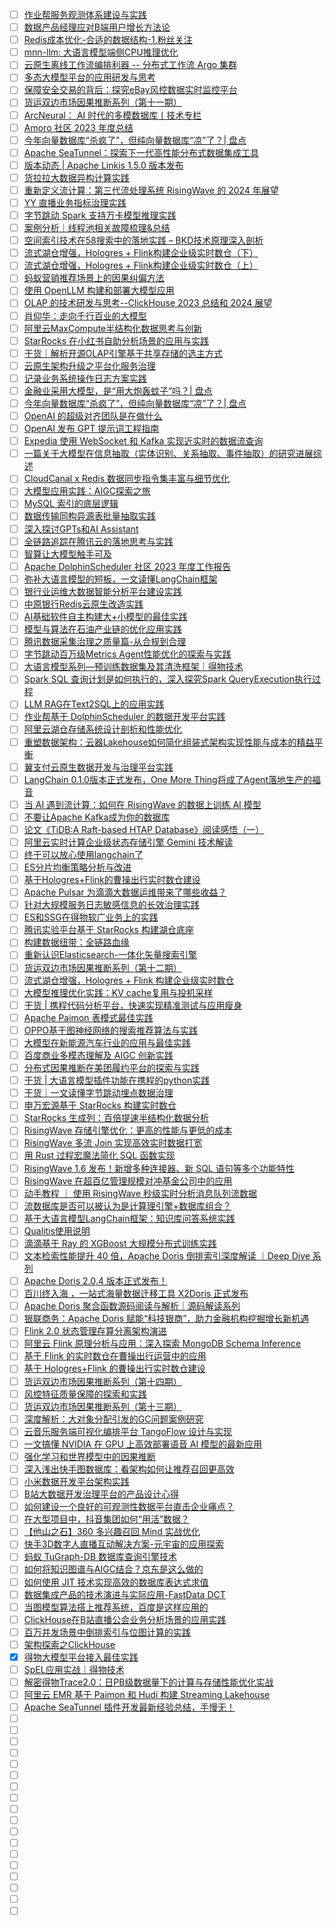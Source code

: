 - [ ] [作业帮服务观测体系建设与实践](https://mp.weixin.qq.com/s/dgt3q3EPNv18HM6bq9i9og)
- [ ] [数据产品经理应对B端用户增长方法论](https://mp.weixin.qq.com/s/vxsdN5o1ia2pjmReGnINmg)
- [ ] [Redis成本优化-合适的数据结构-1.粉丝关注](https://mp.weixin.qq.com/s/1xNRQkT88NuI0tRajx95wQ)
- [ ] [mnn-llm: 大语言模型端侧CPU推理优化](https://mp.weixin.qq.com/s/cy6ldsk2tese_77S8HlMNQ)
- [ ] [云原生离线工作流编排利器 -- 分布式工作流 Argo 集群](https://mp.weixin.qq.com/s/5dUKLu8KneJYnYjRWk9DjQ)
- [ ] [多态大模型平台的应用研发与思考](https://mp.weixin.qq.com/s/7Bko986xnttoTAhgKfQF3Q)
- [ ] [保障安全交易的背后：探究eBay风控数据实时监控平台](https://mp.weixin.qq.com/s/_esbzGqbRyJcfigjuufROA)
- [ ] [货运双边市场因果推断系列（第十一期）](https://mp.weixin.qq.com/s/2r7_uGfnGMzCWnySDWwS5Q)
- [ ] [ArcNeural： AI 时代的多模数据库丨技术专栏](https://mp.weixin.qq.com/s/UjKJ1VHNv_rE0a10haj-Ew)
- [ ] [Amoro 社区 2023 年度总结](https://mp.weixin.qq.com/s/X-x5MOz1l5YR3bgrb5MksQ)
- [ ] [今年向量数据库“杀疯了”，但纯向量数据库“凉”了？| 盘点](https://mp.weixin.qq.com/s/96oEcrr__kbar-paDdiJUw)
- [ ] [Apache SeaTunnel：探索下一代高性能分布式数据集成工具](https://mp.weixin.qq.com/s/mToagGCEO3SaR4tZv_oQEA)
- [ ] [版本动态 | Apache Linkis 1.5.0 版本发布](https://mp.weixin.qq.com/s/qf4aBiDiUYmWnr1WR2BByg)
- [ ] [货拉拉大数据异构计算实践](https://mp.weixin.qq.com/s/xgQ083XtWjA5iIJtcbhhAw)
- [ ] [重新定义流计算：第三代流处理系统 RisingWave 的 2024 年展望](https://mp.weixin.qq.com/s/waTsAKbIf5NkgpciXA1gWw)
- [ ] [YY 直播业务指标治理实践](https://mp.weixin.qq.com/s/3tkMRhbwwPpCcc5P3VPHTg)
- [ ] [字节跳动 Spark 支持万卡模型推理实践](https://mp.weixin.qq.com/s/UA7d-oVO-v8SPWzS0A9iwg)
- [ ] [案例分析｜线程池相关故障梳理&总结](https://mp.weixin.qq.com/s/fBHl2XShpBpvHofYK2i6JQ)
- [ ] [空间索引技术在58搜索中的落地实践 – BKD技术原理深入剖析](https://mp.weixin.qq.com/s/xgWYwhdbGRAtH0hwNLmsRQ)
- [ ] [流式湖仓增强，Hologres + Flink构建企业级实时数仓（下）](https://mp.weixin.qq.com/s/_I2lrSqu-_o-wVLpFfF8Hw)
- [ ] [流式湖仓增强，Hologres + Flink构建企业级实时数仓（上）](https://mp.weixin.qq.com/s/BJ_FMCnZUzXJowIBiEiiXQ)
- [ ] [蚂蚁营销推荐场景上的因果纠偏方法](https://mp.weixin.qq.com/s/1EFAcXb5ArGS9TTCt3tc4g)
- [ ] [使用 OpenLLM 构建和部署大模型应用](https://mp.weixin.qq.com/s/QPYZXyv8FzdcXH1vX7iYSA)
- [ ] [OLAP 的技术研发与思考--ClickHouse 2023 总结和 2024 展望](https://mp.weixin.qq.com/s/w6B6yLyRRctfF35Z-s41Sg)
- [ ] [肖仰华：走向千行百业的大模型](https://mp.weixin.qq.com/s/hxDIDdUH86ltZl_kVRscVg)
- [ ] [阿里云MaxCompute半结构化数据思考与创新](https://mp.weixin.qq.com/s/jSfpd9pMYgavL-GTjgHJmg)
- [ ] [StarRocks 在小红书自助分析场景的应用与实践](https://mp.weixin.qq.com/s/pGo1p6Zc0azCv5gPRilFRQ)
- [ ] [干货｜解析开源OLAP引擎基于共享存储的选主方式](https://mp.weixin.qq.com/s/gCdhwznN2rrwJPbRQZvl5w)
- [ ] [云原生架构升级之平台化服务治理](https://mp.weixin.qq.com/s/6N_SCB9d8B8sMhhrR23EAA)
- [ ] [记录业务系统操作日志方案实践](https://mp.weixin.qq.com/s/o58hUOvV69YYHRrzG8FTLw)
- [ ] [金融业采用大模型，是“用大炮轰蚊子”吗？| 盘点](https://mp.weixin.qq.com/s/g0e3qVqNzPVnUovGdYBPew)
- [ ] [今年向量数据库“杀疯了”，但纯向量数据库“凉”了？| 盘点](https://mp.weixin.qq.com/s/96oEcrr__kbar-paDdiJUw)
- [ ] [OpenAI 的超级对齐团队是在做什么](https://mp.weixin.qq.com/s/di6GRNMzV78HJ-Vy65FBNw)
- [ ] [OpenAI 发布 GPT 提示词工程指南](https://mp.weixin.qq.com/s/zSatgM85mIZjoT8OsgHEOA)
- [ ] [Expedia 使用 WebSocket 和 Kafka 实现近实时的数据流查询](https://mp.weixin.qq.com/s/Wa428X3gGjXd6AR0jLJWDg)
- [ ] [一篇关于大模型在信息抽取（实体识别、关系抽取、事件抽取）的研究进展综述](https://mp.weixin.qq.com/s/jXkKXL6-z1P8isTamqBeWA)
- [ ] [CloudCanal x Redis 数据同步指令集丰富与细节优化](https://mp.weixin.qq.com/s/mJPe3mtgT7M8xnFsYHvoTg)
- [ ] [大模型应用实践：AIGC探索之旅](https://mp.weixin.qq.com/s/h1sQztea5ZzCkEr26i9Rkg)
- [ ] [MySQL 索引的底层逻辑](https://mp.weixin.qq.com/s/VBnfA3kKDMBwsFS9IoNBUA)
- [ ] [数据传输同构异源表批量抽取实践](https://mp.weixin.qq.com/s/ajFs6zUI_eIF9wmcZyXHWQ)
- [ ] [深入探讨GPTs和AI Assistant](https://mp.weixin.qq.com/s/1NIT1svHdlHkSqLhHS0gVA)
- [ ] [全链路追踪在腾讯云的落地思考与实践](https://mp.weixin.qq.com/s/Hqto5mUg5r4yFBdetXwSSg)
- [ ] [智算让大模型触手可及](https://mp.weixin.qq.com/s/N1zehdaI2JZR7jvLUixKWQ)
- [ ] [Apache DolphinScheduler 社区 2023 年度工作报告](https://mp.weixin.qq.com/s/6W80Aeu9zDMV3RDhr2z6FQ)
- [ ] [弥补大语言模型的短板，一文读懂LangChain框架](https://mp.weixin.qq.com/s/UsKR0y1sokWly9OO_H2WYA)
- [ ] [银行业运维大数据智能分析平台建设实践](https://mp.weixin.qq.com/s/x9AvwKtqy8JHcTH0FUpRYg)
- [ ] [中原银行Redis云原生改造实践](https://mp.weixin.qq.com/s/Db2e4cgDLXh0WZ34hxRbNQ)
- [ ] [AI基础软件自主构建大+小模型的最佳实践](https://mp.weixin.qq.com/s/ybiNrQuEkdIVmvQRRJo3bg)
- [ ] [模型与算法在石油产业链的优化应用实践](https://mp.weixin.qq.com/s/W99gAMYwjEZ-9sFHBIk_aA)
- [ ] [腾讯数据采集治理之质量篇-从合规到合理](https://mp.weixin.qq.com/s/C-PStBqGy9KyE0otCb4z_g)
- [ ] [字节跳动百万级Metrics Agent性能优化的探索与实践](https://mp.weixin.qq.com/s/bl1HbC6ti6Pw2FGxgstfBw)
- [ ] [大语言模型系列—预训练数据集及其清洗框架｜得物技术](https://mp.weixin.qq.com/s/z_R-Fo6kcR2rm0FiRC86Vw)
- [ ] [Spark SQL 查询计划是如何执行的，深入探究Spark QueryExecution执行过程](https://mp.weixin.qq.com/s/-kNDup4prWl02N27_SYBTw)
- [ ] [LLM RAG在Text2SQL上的应用实践](https://mp.weixin.qq.com/s/H0uubl9aIeBPNfbU1-lisg)
- [ ] [作业帮基于 DolphinScheduler 的数据开发平台实践](https://mp.weixin.qq.com/s/smsNDH2MYpoys-qWz4O0Sg)
- [ ] [阿里云湖仓存储系统设计剖析和性能优化](https://mp.weixin.qq.com/s/eqNvNcn_VxgfRfOltf1W5w)
- [ ] [重塑数据架构：云器Lakehouse如何简化组装式架构实现性能与成本的精益平衡](https://mp.weixin.qq.com/s/Zwy0ENmAgeZN3KrL4VeUBw)
- [ ] [翼支付云原生数据开发与治理平台实践](https://mp.weixin.qq.com/s/4pZZPsoeRDZ1XdafAgX_qg)
- [ ] [LangChain 0.1.0版本正式发布，One More Thing将成了Agent落地生产的福音](https://mp.weixin.qq.com/s/0r3QnnfkSoA1AQHgrjyktA)
- [ ] [当 AI 遇到流计算：如何在 RisingWave 的数据上训练 AI 模型](https://mp.weixin.qq.com/s/c0cKBq_PB-ZPCs3yc2QQQA)
- [ ] [不要让Apache Kafka成为你的数据库](https://mp.weixin.qq.com/s/a1ttj6rd8codFNHqFHwd5Q)
- [ ] [论文《TiDB:A Raft-based HTAP Database》阅读感悟（一）](https://mp.weixin.qq.com/s/_crQa7QgRG7j184PIwHssQ)
- [ ] [阿里云实时计算企业级状态存储引擎 Gemini 技术解读](https://mp.weixin.qq.com/s/K5DjyWvAVkZkeaGYDeNNsw)
- [ ] [终于可以放心使用langchain了](https://mp.weixin.qq.com/s/O6aNjYeRHXgCz_5ShlzAKA)
- [ ] [ES分片均衡策略分析与改进](https://mp.weixin.qq.com/s/ss01A7usWtguSey1V4fDNQ)
- [ ] [基于Hologres+Flink的曹操出行实时数仓建设](https://mp.weixin.qq.com/s/xMtqtTf3a_DZ7N56pQCQnA)
- [ ] [Apache Pulsar 为滴滴大数据运维带来了哪些收益？](https://mp.weixin.qq.com/s/obMqIHcUORQBz5DE_OVSrg)
- [ ] [针对大规模服务日志敏感信息的长效治理实践](https://mp.weixin.qq.com/s/6y9PEio6tcvtrUKN-gxnDQ)
- [ ] [ES和SSG在得物软广业务上的实践](https://mp.weixin.qq.com/s/zX_dJRMrKtjOZASgSSPKXA)
- [ ] [腾讯实验平台基于 StarRocks 构建湖仓底座](https://mp.weixin.qq.com/s/V4GA1df0CB1-WM777oq-oQ)
- [ ] [构建数据纽带：全链路血缘](https://mp.weixin.qq.com/s/mOsV3dhuVFtkjfC8EBOQcw)
- [ ] [重新认识Elasticsearch-一体化矢量搜索引擎](https://mp.weixin.qq.com/s/IFmMOS8l8mwo9iIldocuew)
- [ ] [货运双边市场因果推断系列（第十二期）](https://mp.weixin.qq.com/s/PlUvE-ZBpOqa_hgH-TYj7w)
- [ ] [流式湖仓增强，Hologres + Flink 构建企业级实时数仓](https://mp.weixin.qq.com/s/mujQHkf-gLDj85Ulx5DxRA)
- [ ] [大模型推理优化实践：KV cache复用与投机采样](https://mp.weixin.qq.com/s/M6bisR_rTHM-vyeOD9ILXA)
- [ ] [干货 | 携程代码分析平台，快速实现精准测试与应用瘦身](https://mp.weixin.qq.com/s/p9BcfNqLk2ZDUNcXukqXpg)
- [ ] [Apache Paimon 表模式最佳实践](https://mp.weixin.qq.com/s/aj3C4ms92maiHAsF2z065Q)
- [ ] [OPPO基于图神经网络的搜索推荐算法与实践](https://mp.weixin.qq.com/s/InZ1wanEMZVJRiqEsXOt3Q)
- [ ] [大模型在新能源汽车行业的应用与最佳实践](https://mp.weixin.qq.com/s/VIUkmVC0MFlkhYaIEAZvyQ)
- [ ] [百度商业多模态理解及 AIGC 创新实践](https://mp.weixin.qq.com/s/L7MO6UijascTLo0BH1bDHg)
- [ ] [分布式因果推断在美团履约平台的探索与实践](https://mp.weixin.qq.com/s/YMZiBVm0VOblKgCxBlYlNQ)
- [ ] [干货 | 大语言模型插件功能在携程的python实践](https://mp.weixin.qq.com/s/5-oAF1BtfbE-e2iIodAjtA)
- [ ] [干货｜一文读懂字节跳动埋点数据治理](https://mp.weixin.qq.com/s/ym9_Q93u7tg1khMrNHcttw)
- [ ] [申万宏源基于 StarRocks 构建实时数仓](https://mp.weixin.qq.com/s/avd_2AQYfhLZ7uhZs-XxNw)
- [ ] [StarRocks 生成列：百倍提速半结构化数据分析](https://mp.weixin.qq.com/s/q-wgr0S0693c4Sw7Pq51KA)
- [ ] [RisingWave 存储引擎优化：更高的性能与更低的成本](https://mp.weixin.qq.com/s/im24Np8lRki7AxiONbJS8w)
- [ ] [RisingWave 多流 Join 实现高效实时数据打宽](https://mp.weixin.qq.com/s/YZzAqgHXsii3lBow_dE7ug)
- [ ] [用 Rust 过程宏魔法简化 SQL 函数实现](https://mp.weixin.qq.com/s/tk31Vd45xkRx7z5hJI8VpA)
- [ ] [RisingWave 1.6 发布！新增多种连接器、新 SQL 语句等多个功能特性](https://mp.weixin.qq.com/s/DApoi9F8ov_AL3jvLD5ehw)
- [ ] [RisingWave 在超百亿管理规模对冲基金公司中的应用](https://mp.weixin.qq.com/s/c76_gUqq5T-a0fPTftzxXg)
- [ ] [动手教程 ｜ 使用 RisingWave 秒级实时分析消息队列流数据](https://mp.weixin.qq.com/s/8bBNi0LuMcqtCEEIu0OhsQ)
- [ ] [流数据库是否可以被认为是计算理引擎+数据库组合？](https://mp.weixin.qq.com/s/Fe72n5JUgDcJ9q2oQV3yOA)
- [ ] [基于大语言模型LangChain框架：知识库问答系统实践](https://mp.weixin.qq.com/s/eplJxcubPZxCxiZ7-i41Qw)
- [ ] [Qualitis使用说明](https://mp.weixin.qq.com/s/qb23QKUuiToEtbzCXGqE7w)
- [ ] [滴滴基于 Ray 的 XGBoost 大规模分布式训练实践](https://mp.weixin.qq.com/s/NMN1p9Wd6PrDCGi6vCRRWQ)
- [ ] [文本检索性能提升 40 倍，Apache Doris 倒排索引深度解读 ｜Deep Dive 系列](https://mp.weixin.qq.com/s/7eCmPo7NIq6tSUj35v-4cg)
- [ ] [Apache Doris 2.0.4 版本正式发布！](https://mp.weixin.qq.com/s/fAgxp69hjFDsA3z4ie7jHQ)
- [ ] [百川终入海 ，一站式海量数据迁移工具 X2Doris 正式发布](https://mp.weixin.qq.com/s/Mn-xCVmCzNsn9fQsKQQJtQ)
- [ ] [Apache Doris 聚合函数源码阅读与解析｜源码解读系列](https://mp.weixin.qq.com/s/Bwz2ieHTp5cG6JtRE96lpg)
- [ ] [银联商务：Apache Doris 赋能“科技银商”，助力金融机构挖掘增长新机遇](https://mp.weixin.qq.com/s/KOXMYKrcUfv3oArl-Yadtg)
- [ ] [Flink 2.0 状态管理存算分离架构演进](https://mp.weixin.qq.com/s/sdh9sjDXQMkPVNideL2mbg)
- [ ] [阿里云 Flink 原理分析与应用：深入探索 MongoDB Schema Inference](https://mp.weixin.qq.com/s/jRuEEk0bBLNQzmTjn-f4gA)
- [ ] [基于 Flink 的实时数仓在曹操出行运营中的应用](https://mp.weixin.qq.com/s/g664DuFmruMn2WL_fGHoaQ)
- [ ] [基于 Hologres+Flink 的曹操出行实时数仓建设](https://mp.weixin.qq.com/s/TVakAyrqmJMLP3R3cbhVwQ)
- [ ] [货运双边市场因果推断系列（第十四期）](https://mp.weixin.qq.com/s/a5vALQc0njly-MsYhLkL_g)
- [ ] [风控特征质量保障的探索和实践](https://mp.weixin.qq.com/s/ngIlHzJtirkXpilMmhmYrQ)
- [ ] [货运双边市场因果推断系列（第十三期）](https://mp.weixin.qq.com/s/swkK1e1InQgYVGYX8oKOCw)
- [ ] [深度解析：大对象分配引发的GC问题案例研究](https://mp.weixin.qq.com/s/HqQRIyEZ2R-eDWsbEQ-bgQ)
- [ ] [云音乐服务端可视化编排平台 TangoFlow 设计与实现](https://mp.weixin.qq.com/s/5vBKKCf_ZHPuHpWtC5Twjw)
- [ ] [一文搞懂 NVIDIA 在 GPU 上高效部署语音 AI 模型的最新应用](https://mp.weixin.qq.com/s/qIhr-SBV-6FHTP0-7WtgZA)
- [ ] [强化学习和世界模型中的因果推断](https://mp.weixin.qq.com/s/E420PWsD_GW45uUCYI3zXQ)
- [ ] [深入浅出快手图数据库：看架构如何让推荐召回更高效](https://mp.weixin.qq.com/s/SGcbd3PhuLT6bMMHgMXU_Q)
- [ ] [小米数据开发平台架构实践](https://mp.weixin.qq.com/s/gIEY5lywO8RznZFuKnNXqw)
- [ ] [B站大数据开发治理平台的产品设计心得](https://mp.weixin.qq.com/s/i1BLJC5ExoQsiNp_ULcy1g)
- [ ] [如何建设一个良好的可观测性数据平台直击企业痛点？](https://mp.weixin.qq.com/s/y9R8Hi-NLhtxQto2Xhpa2A)
- [ ] [在大型项目中，抖音集团如何“用活”数据？](https://mp.weixin.qq.com/s/fcVjDYP8xlPkXG88RHhszg)
- [ ] [【他山之石】360 多兴趣召回 Mind 实战优化](https://mp.weixin.qq.com/s/Hy9yZ8yOF2FwQ9FIn3DQTw)
- [ ] [快手3D数字人直播互动解决方案-元宇宙的应用探索](https://mp.weixin.qq.com/s/kiBdC_FwEV6-Y5jVfMq9bw)
- [ ] [蚂蚁 TuGraph-DB 数据库查询引擎技术](https://mp.weixin.qq.com/s/lDWHC_CV6TcMdidrbRqlQA)
- [ ] [如何将知识图谱与AIGC结合？京东是这么做的](https://mp.weixin.qq.com/s/v43st6grrNv0th-4qZ33dA)
- [ ] [如何使用 JIT 技术实现高效的数据库表达式求值](https://mp.weixin.qq.com/s/SUQWW2XsD8Z5I2mmh0ZPrg)
- [ ] [数据集成产品的技术演进与实际应用-FastData DCT](https://mp.weixin.qq.com/s/13TKIZYvtpZVQ0dmxCMSQw)
- [ ] [当图模型算法搭上推荐系统，百度是这样应用的](https://mp.weixin.qq.com/s/k78RRpvDrP3GlsdBV3B3sg)
- [ ] [ClickHouse在B站直播公会业务分析场景的应用实践](https://mp.weixin.qq.com/s/2wt4msPgpoRIoA-7O91wUw)
- [ ] [百万并发场景中倒排索引与位图计算的实践](https://mp.weixin.qq.com/s/nmK1nptmV-pBiHlwV9Ynjg)
- [ ] [架构探索之ClickHouse](https://mp.weixin.qq.com/s/g9LBN8PR5yz7i0-hpvj2pQ)
- [x] [得物大模型平台接入最佳实践](https://smartsi.blog.csdn.net/article/details/135880259)
- [ ] [SpEL应用实战｜得物技术](https://mp.weixin.qq.com/s/gXfwpjFRWj8SyNMmXM9nRw)
- [ ] [解密得物Trace2.0：日PB级数据量下的计算与存储性能优化实战](https://mp.weixin.qq.com/s/cQrz2ILZxYiCkiJyZT5u-w)
- [ ] [阿里云 EMR 基于 Paimon 和 Hudi 构建 Streaming Lakehouse](https://mp.weixin.qq.com/s/BbOfJMiJqZxMVbwqS7W1nQ)
- [ ] [Apache SeaTunnel 插件开发最新经验总结，手慢无！](https://mp.weixin.qq.com/s/l2hGbuBmb1xlXIEsXzfvCg)
- [ ] []()
- [ ] []()
- [ ] []()
- [ ] []()
- [ ] []()
- [ ] []()
- [ ] []()
- [ ] []()
- [ ] []()
- [ ] []()
- [ ] []()
- [ ] []()
- [ ] []()
- [ ] []()
- [ ] []()
- [ ] []()
- [ ] []()
- [ ] []()

